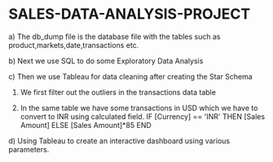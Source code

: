 # SALES-DATA-ANALYSIS-PROJECT
a) The db_dump file is the database file with the tables such as product,markets,date,transactions etc.


b) Next we use SQL to do some Exploratory Data Analysis 


c) Then we use Tableau for data cleaning after creating the Star Schema

  1) We first filter out the outliers in the transactions data table 
  
  2) In the same table we have some transactions in USD which we have to convert to INR using calculated field.
      IF [Currency] == 'INR' THEN [Sales Amount] ELSE [Sales Amount]*85 END    


d) Using Tableau to create an interactive dashboard using various parameters.
